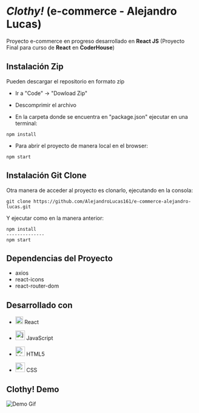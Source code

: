 # _Clothy!_ (e-commerce - Alejandro Lucas)

Proyecto e-commerce en progreso desarrollado en **React JS** (Proyecto Final para curso de **React** en **CoderHouse**)

## Instalación Zip

Pueden descargar el repositorio en formato zip

- Ir a "Code" -> "Dowload Zip"

- Descomprimir el archivo

- En la carpeta donde se encuentra en "package.json" ejecutar en una terminal:

```
npm install
```

- Para abrir el proyecto de manera local en el browser:

```
npm start
```

## Instalación Git Clone

Otra manera de acceder al proyecto es clonarlo, ejecutando en la consola:

```
git clone https://github.com/AlejandroLucas161/e-commerce-alejandro-lucas.git
```

Y ejecutar como en la manera anterior:

```
npm install
--------------
npm start
```

## Dependencias del Proyecto

- axios
- react-icons
- react-router-dom

## Desarrollado con

- <img src="https://cdn.iconscout.com/icon/free/png-256/react-1-282599.png" alt="react" width="20" height="20"/> React

- <img src="https://kreango.com/assets/images/frameworks/back-js.png" alt="javascript" width="25" height="25"/> JavaScript

- <img src="https://cdn-icons-png.flaticon.com/512/174/174854.png" alt="html" width="25" height="25"/> HTML5

- <img src="https://cdn-icons-png.flaticon.com/512/732/732190.png" alt="css" width="25" height="25"/> CSS

## Clothy! Demo

![Demo Gif](public/clothy.gif)
